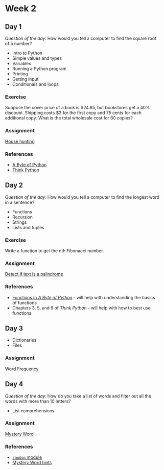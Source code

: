 # Week 2

## Day 1

_Question of the day:_ How would you tell a computer to find the square root of a number?

- Intro to Python
- Simple values and types
- Variables
- Running a Python program
- Printing
- Getting input
- Conditionals and loops

### Exercise

Suppose the cover price of a book is $24.95, but bookstores get a 40% discount. Shipping costs $3 for the first copy and 75 cents for each additional copy. What is the total wholesale cost for 60 copies?

### Assignment

[House hunting](https://classroom.github.com/a/rL5uNkZt)

### References

- [A Byte of Python](https://python.swaroopch.com/)
- [Think Python](http://greenteapress.com/thinkpython2/html/index.html)

## Day 2

_Question of the day:_ How would you tell a computer to find the longest word in a sentence?

- Functions
- Recursion
- Strings
- Lists and tuples

### Exercise

Write a function to get the nth Fibonacci number.

### Assignment

[Detect if text is a palindrome](https://classroom.github.com/a/9Ss--3rP)

### References

- [Functions in _A Byte of Python_](https://python.swaroopch.com/functions.html) - will help with understanding the basics of functions
- Chapters 3, 5, and 6 of _Think Python_ - will help with how to best use functions

## Day 3

- Dictionaries
- Files

### Assignment

Word Frequency

## Day 4

_Question of the day:_ How do you take a list of words and filter out all the words with more than 10 letters?

- List comprehensions

### Assignment

[Mystery Word](https://classroom.github.com/a/WdYQZ2Fm)

### References

- [`random` module](https://docs.python.org/3/library/random.html)
- [Mystery Word hints](mystery-word-hints.md)
